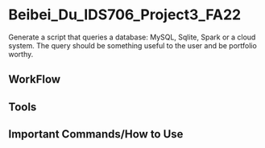 # Beibei_Du_IDS706_Project3_FA22
Generate a script that queries a database: MySQL, Sqlite, Spark or a cloud system. The query should be something useful to the user and be portfolio worthy.

## WorkFlow 

## Tools

## Important Commands/How to Use
